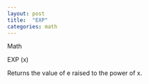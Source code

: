 ```yaml
---
layout: post
title:  "EXP"
categories: math
---
```

Math

EXP (x)

Returns the value of e raised to the power of x.

